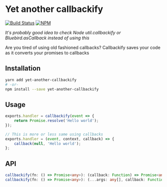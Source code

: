 # Yet another callbackify

[![Build Status](https://travis-ci.org/hstkk/yet-another-callbackify.svg?branch=master)](https://travis-ci.org/hstkk/yet-another-callbackify)
[![NPM](https://img.shields.io/npm/v/yet-another-callbackify.svg)](https://www.npmjs.com/package/yet-another-callbackify)

*It's probably good idea to check Node util.callbackify or Bluebird.asCallback instead of using this*

Are you tired of using old fashioned callbacks? Callbackify saves your code as it converts your promises to callbacks

## Installation

```sh
yarn add yet-another-callbackify
# -or-
npm install --save yet-another-callbackify
```

## Usage

```javascript
exports.handler = callbackify(event => {
    return Promise.resolve('Hello world');
});

// This is more or less same using callbacks
exports.handler = (event, context, callback) => {
    callback(null, 'Hello world');
};
```

## API

```typescript
callbackify(fn: () => Promise<any>): (callback: Function) => Promise<any>
callbackify(fn: () => Promise<any>): (...args: any[], callback: Function) => Promise<any>
```